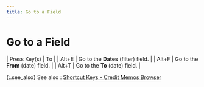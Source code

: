 ```yaml
---
title: Go to a Field
---
```


# Go to a Field


| Press Key(s) | To |
| Alt+E | Go to the **Dates**  (filter) field. |
| Alt+F | Go to the **From**  (date) field. |
| Alt+T | Go to the **To**  (date) field. |



{:.see_also}
See also
: [Shortcut  Keys - Credit Memos Browser]({{site.sp_baseurl}}/navigation/sales-return-browsers/credit-memos-browser/short_cut_keys_credit_memos_browser.html)
